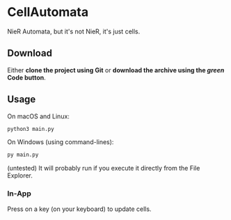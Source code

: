 # CellAutomata
NieR Automata, but it's not NieR, it's just cells.

## Download
Either **clone the project using Git** or **download the archive using the *green* Code button**.

## Usage
On macOS and Linux:
```sh
python3 main.py
```

On Windows (using command-lines):
```sh
py main.py
```

(untested)
It will probably run if you execute it directly from the File Explorer.

### In-App
Press on a key (on your keyboard) to update cells.
